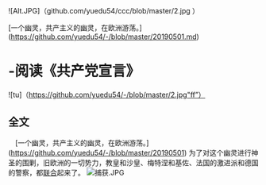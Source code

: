 ![Alt.JPG]（github.com/yuedu54/ccc/blob/master/2.jpg ）


[一个幽灵，共产主义的幽灵，在欧洲游荡。] (https://github.com/yuedu54/-/blob/master/20190501.md)


# -阅读《共产党宣言》
![tu]（https://github.com/yuedu54/-/blob/master/2.jpg"ff”）
## 全文
　[一个幽灵，共产主义的幽灵，在欧洲游荡。] (https://github.com/yuedu54/-/blob/master/20190501)
为了对这个幽灵进行神圣的围剿，旧欧洲的一切势力，教皇和沙皇、梅特涅和基佐、法国的激进派和德国的警察，都[联合](http://www.runoob.com/markdown/md-link.html)起来了。
![捕获.JPG](https://i.loli.net/2019/04/30/5cc780e191712.jpg)
